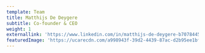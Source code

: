 ```yaml
---
template: Team
title: Matthijs De Deygere
subtitle: Co-founder & CEO
weight: 1
externallink: 'https://www.linkedin.com/in/matthijs-de-deygere-b7078445/'
featuredImage: 'https://ucarecdn.com/a998943f-39d2-4439-87ac-d2b95ee1bf4e/'
---
```


